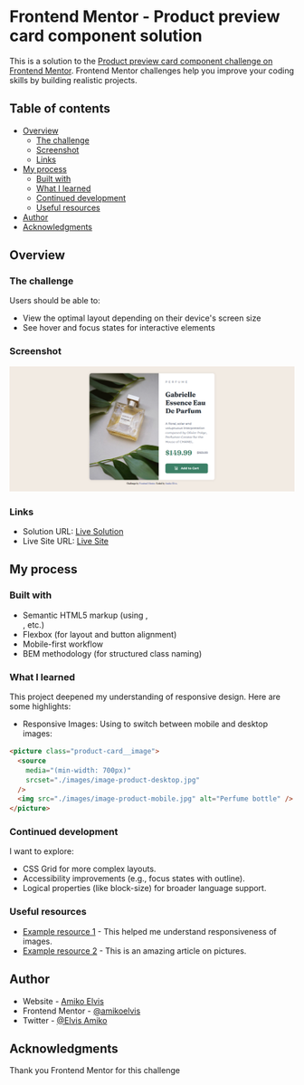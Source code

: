 # Frontend Mentor - Product preview card component solution

This is a solution to the [Product preview card component challenge on Frontend Mentor](https://www.frontendmentor.io/challenges/product-preview-card-component-GO7UmttRfa). Frontend Mentor challenges help you improve your coding skills by building realistic projects.

## Table of contents

- [Overview](#overview)
  - [The challenge](#the-challenge)
  - [Screenshot](#screenshot)
  - [Links](#links)
- [My process](#my-process)
  - [Built with](#built-with)
  - [What I learned](#what-i-learned)
  - [Continued development](#continued-development)
  - [Useful resources](#useful-resources)
- [Author](#author)
- [Acknowledgments](#acknowledgments)

## Overview

### The challenge

Users should be able to:

- View the optimal layout depending on their device's screen size
- See hover and focus states for interactive elements

### Screenshot

![](./images/screenshot.png)

### Links

- Solution URL: [Live Solution](https://your-solution-url.com)
- Live Site URL: [Live Site](https://your-live-site-url.com)

## My process

### Built with

- Semantic HTML5 markup (using <picture>, <section>, etc.)
- Flexbox (for layout and button alignment)
- Mobile-first workflow
- BEM methodology (for structured class naming)

### What I learned

This project deepened my understanding of responsive design. Here are some highlights:

- Responsive Images: Using <picture> to switch between mobile and desktop images:

```html
<picture class="product-card__image">
  <source
    media="(min-width: 700px)"
    srcset="./images/image-product-desktop.jpg"
  />
  <img src="./images/image-product-mobile.jpg" alt="Perfume bottle" />
</picture>
```

### Continued development

I want to explore:

- CSS Grid for more complex layouts.
- Accessibility improvements (e.g., focus states with outline).
- Logical properties (like block-size) for broader language support.

### Useful resources

- [Example resource 1](https://web.dev/learn/design/responsive-images) - This helped me understand responsiveness of images.
- [Example resource 2](https://web.dev/learn/design/picture-element) - This is an amazing article on pictures.

## Author

- Website - [Amiko Elvis](https://www.your-site.com)
- Frontend Mentor - [@amikoelvis](https://www.frontendmentor.io/profile/amikoelvis)
- Twitter - [@Elvis Amiko](https://www.twitter.com/ElvisAmiko)

## Acknowledgments

Thank you Frontend Mentor for this challenge
